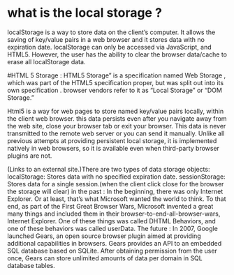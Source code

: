 # what is the local storage ?
localStorage is a way to store data on the client’s computer. It allows the saving of key/value pairs in a web browser and it stores data with no expiration date. localStorage can only be accessed via JavaScript, and HTML5. However, the user has the ability to clear the browser data/cache to erase all localStorage data.

#HTML 5 Storage :
HTML5 Storage” is a specification named Web Storage , which was part of the HTML5 specification proper, but was split out into its own specification . browser vendors refer to it as “Local Storage” or “DOM Storage.”

Html5 is a way for web pages to store named key/value pairs locally, within the client web browser. this data persists even after you navigate away from the web site, close your browser tab or exit your browser. This data is never transmitted to the remote web server or you can send it manually. Unlike all previous attempts at providing persistent local storage, it is implemented natively in web browsers, so it is available even when third-party browser plugins are not.


 (Links to an external site.)There are two types of data storage objects:
localStorage: Stores data with no specified expiration date.
sessionStorage: Stores data for a single session.(when the client click close for the browser the storage will clear)
in the past :
In the beginning, there was only Internet Explorer. Or at least, that’s what Microsoft wanted the world to think. To that end, as part of the First Great Browser Wars, Microsoft invented a great many things and included them in their browser-to-end-all-browser-wars, Internet Explorer. One of these things was called DHTML Behaviors, and one of these behaviors was called userData.
The future : 
In 2007, Google launched Gears, an open source browser plugin aimed at providing additional capabilities in browsers. Gears provides an API to an embedded SQL database based on SQLite. After obtaining permission from the user once, Gears can store unlimited amounts of data per domain in SQL database tables.
